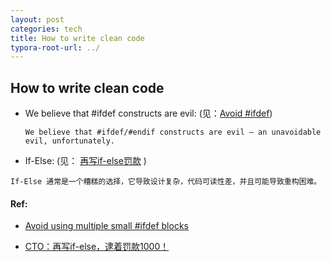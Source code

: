 ```yaml
---
layout: post
categories: tech
title: How to write clean code
typora-root-url: ../
---
```

## How to write clean code

- We believe that #ifdef constructs are evil: (见：[Avoid #ifdef](https://hownot2code.com/2016/06/21/avoid-using-multiple-small-ifdef-blocks/))

	```
	We believe that #ifdef/#endif constructs are evil – an unavoidable evil, unfortunately. 
	```

- If-Else: (见： [再写if-else罚款](https://mp.weixin.qq.com/s/bG6zqvHgwl7ioLAGZ1k6iQ) )

```
If-Else 通常是一个糟糕的选择，它导致设计复杂，代码可读性差，并且可能导致重构困难。
```



#### Ref:

- [Avoid using multiple small #ifdef blocks](https://hownot2code.com/2016/06/21/avoid-using-multiple-small-ifdef-blocks/)

- [CTO：再写if-else，逮着罚款1000！](https://mp.weixin.qq.com/s/bG6zqvHgwl7ioLAGZ1k6iQ)

